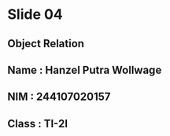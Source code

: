 # Slide 04 
## Object Relation
## Name : Hanzel Putra Wollwage
## NIM : 244107020157
## Class : TI-2I